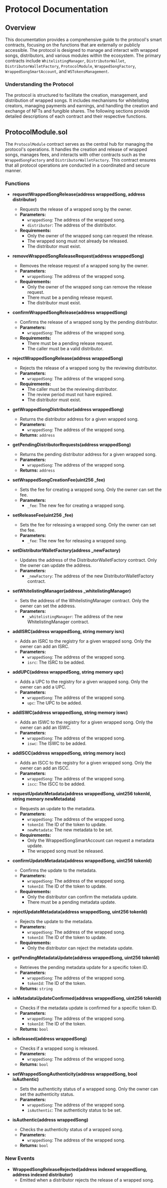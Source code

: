 # Protocol Documentation

## Overview

This documentation provides a comprehensive guide to the protocol's smart contracts, focusing on the functions that are externally or publicly accessible. The protocol is designed to manage and interact with wrapped songs, distributors, and various modules within the ecosystem. The primary contracts include `WhitelistingManager`, `DistributorWallet`, `DistributorWalletFactory`, `ProtocolModule`, `WrappedSongFactory`, `WrappedSongSmartAccount`, and `WSTokensManagement`.

### Understanding the Protocol

The protocol is structured to facilitate the creation, management, and distribution of wrapped songs. It includes mechanisms for whitelisting creators, managing payments and earnings, and handling the creation and exchange of NFTs and fungible shares. The following sections provide detailed descriptions of each contract and their respective functions.

## ProtocolModule.sol

The `ProtocolModule` contract serves as the central hub for managing the protocol's operations. It handles the creation and release of wrapped songs, manages fees, and interacts with other contracts such as the `WrappedSongFactory` and `DistributorWalletFactory`. This contract ensures that all protocol operations are conducted in a coordinated and secure manner.

### Functions

- **requestWrappedSongRelease(address wrappedSong, address distributor)**
  - Requests the release of a wrapped song by the owner.
  - **Parameters:**
    - `wrappedSong`: The address of the wrapped song.
    - `distributor`: The address of the distributor.
  - **Requirements:**
    - Only the owner of the wrapped song can request the release.
    - The wrapped song must not already be released.
    - The distributor must exist.

- **removeWrappedSongReleaseRequest(address wrappedSong)**
  - Removes the release request of a wrapped song by the owner.
  - **Parameters:**
    - `wrappedSong`: The address of the wrapped song.
  - **Requirements:**
    - Only the owner of the wrapped song can remove the release request.
    - There must be a pending release request.
    - The distributor must exist.

- **confirmWrappedSongRelease(address wrappedSong)**
  - Confirms the release of a wrapped song by the pending distributor.
  - **Parameters:**
    - `wrappedSong`: The address of the wrapped song.
  - **Requirements:**
    - There must be a pending release request.
    - The caller must be a valid distributor.

- **rejectWrappedSongRelease(address wrappedSong)**
  - Rejects the release of a wrapped song by the reviewing distributor.
  - **Parameters:**
    - `wrappedSong`: The address of the wrapped song.
  - **Requirements:**
    - The caller must be the reviewing distributor.
    - The review period must not have expired.
    - The distributor must exist.

- **getWrappedSongDistributor(address wrappedSong)**
  - Returns the distributor address for a given wrapped song.
  - **Parameters:**
    - `wrappedSong`: The address of the wrapped song.
  - **Returns:** `address`

- **getPendingDistributorRequests(address wrappedSong)**
  - Returns the pending distributor address for a given wrapped song.
  - **Parameters:**
    - `wrappedSong`: The address of the wrapped song.
  - **Returns:** `address`

- **setWrappedSongCreationFee(uint256 _fee)**
  - Sets the fee for creating a wrapped song. Only the owner can set the fee.
  - **Parameters:**
    - `_fee`: The new fee for creating a wrapped song.

- **setReleaseFee(uint256 _fee)**
  - Sets the fee for releasing a wrapped song. Only the owner can set the fee.
  - **Parameters:**
    - `_fee`: The new fee for releasing a wrapped song.

- **setDistributorWalletFactory(address _newFactory)**
  - Updates the address of the DistributorWalletFactory contract. Only the owner can update the address.
  - **Parameters:**
    - `_newFactory`: The address of the new DistributorWalletFactory contract.

- **setWhitelistingManager(address _whitelistingManager)**
  - Sets the address of the WhitelistingManager contract. Only the owner can set the address.
  - **Parameters:**
    - `_whitelistingManager`: The address of the new WhitelistingManager contract.

- **addISRC(address wrappedSong, string memory isrc)**
  - Adds an ISRC to the registry for a given wrapped song. Only the owner can add an ISRC.
  - **Parameters:**
    - `wrappedSong`: The address of the wrapped song.
    - `isrc`: The ISRC to be added.

- **addUPC(address wrappedSong, string memory upc)**
  - Adds a UPC to the registry for a given wrapped song. Only the owner can add a UPC.
  - **Parameters:**
    - `wrappedSong`: The address of the wrapped song.
    - `upc`: The UPC to be added.

- **addISWC(address wrappedSong, string memory iswc)**
  - Adds an ISWC to the registry for a given wrapped song. Only the owner can add an ISWC.
  - **Parameters:**
    - `wrappedSong`: The address of the wrapped song.
    - `iswc`: The ISWC to be added.

- **addISCC(address wrappedSong, string memory iscc)**
  - Adds an ISCC to the registry for a given wrapped song. Only the owner can add an ISCC.
  - **Parameters:**
    - `wrappedSong`: The address of the wrapped song.
    - `iscc`: The ISCC to be added.

- **requestUpdateMetadata(address wrappedSong, uint256 tokenId, string memory newMetadata)**
  - Requests an update to the metadata.
  - **Parameters:**
    - `wrappedSong`: The address of the wrapped song.
    - `tokenId`: The ID of the token to update.
    - `newMetadata`: The new metadata to be set.
  - **Requirements:**
    - Only the WrappedSongSmartAccount can request a metadata update.
    - The wrapped song must be released.

- **confirmUpdateMetadata(address wrappedSong, uint256 tokenId)**
  - Confirms the update to the metadata.
  - **Parameters:**
    - `wrappedSong`: The address of the wrapped song.
    - `tokenId`: The ID of the token to update.
  - **Requirements:**
    - Only the distributor can confirm the metadata update.
    - There must be a pending metadata update.

- **rejectUpdateMetadata(address wrappedSong, uint256 tokenId)**
  - Rejects the update to the metadata.
  - **Parameters:**
    - `wrappedSong`: The address of the wrapped song.
    - `tokenId`: The ID of the token to update.
  - **Requirements:**
    - Only the distributor can reject the metadata update.

- **getPendingMetadataUpdate(address wrappedSong, uint256 tokenId)**
  - Retrieves the pending metadata update for a specific token ID.
  - **Parameters:**
    - `wrappedSong`: The address of the wrapped song.
    - `tokenId`: The ID of the token.
  - **Returns:** `string`

- **isMetadataUpdateConfirmed(address wrappedSong, uint256 tokenId)**
  - Checks if the metadata update is confirmed for a specific token ID.
  - **Parameters:**
    - `wrappedSong`: The address of the wrapped song.
    - `tokenId`: The ID of the token.
  - **Returns:** `bool`

- **isReleased(address wrappedSong)**
  - Checks if a wrapped song is released.
  - **Parameters:**
    - `wrappedSong`: The address of the wrapped song.
  - **Returns:** `bool`

- **setWrappedSongAuthenticity(address wrappedSong, bool isAuthentic)**
  - Sets the authenticity status of a wrapped song. Only the owner can set the authenticity status.
  - **Parameters:**
    - `wrappedSong`: The address of the wrapped song.
    - `isAuthentic`: The authenticity status to be set.

- **isAuthentic(address wrappedSong)**
  - Checks the authenticity status of a wrapped song.
  - **Parameters:**
    - `wrappedSong`: The address of the wrapped song.
  - **Returns:** `bool`

### New Events

- **WrappedSongReleaseRejected(address indexed wrappedSong, address indexed distributor)**
  - Emitted when a distributor rejects the release of a wrapped song.
